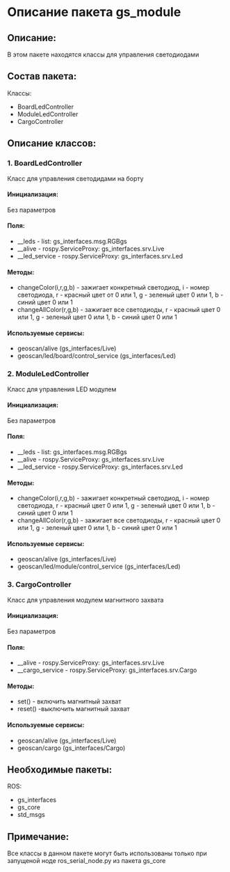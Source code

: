 # Описание пакета gs_module

## Описание:
В этом пакете находятся классы для управления светодиодами

## Состав пакета:
Классы:
* BoardLedController
* ModuleLedController
* CargoController

## Описание классов:

### 1. BoardLedController
Класс для управления светодидами на борту

#### Инициализация:
Без параметров

#### Поля:
* __leds - list: gs_interfaces.msg.RGBgs
* __alive - rospy.ServiceProxy: gs_interfaces.srv.Live
* __led_service - rospy.ServiceProxy: gs_interfaces.srv.Led

#### Методы:
* changeColor(i,r,g,b) - зажигает конкретный светодиод, i - номер светодиода, r - красный цвет от 0 или 1, g - зеленый цвет 0 или 1, b - синий цвет 0 или 1
* changeAllColor(r,g,b) - зажигает все светодиоды,  r - красный цвет 0 или 1, g - зеленый цвет 0 или 1, b - синий цвет 0 или 1

#### Используемые сервисы:
* geoscan/alive (gs_interfaces/Live)
* geoscan/led/board/control_service (gs_interfaces/Led)

### 2. ModuleLedController
Класс для управления LED модулем

#### Инициализация:
Без параметров

#### Поля:
* __leds - list: gs_interfaces.msg.RGBgs
* __alive - rospy.ServiceProxy: gs_interfaces.srv.Live
* __led_service - rospy.ServiceProxy: gs_interfaces.srv.Led

#### Методы:
* changeColor(i,r,g,b) - зажигает конкретный светодиод, i - номер светодиода, r - красный цвет 0 или 1, g - зеленый цвет 0 или 1, b - синий цвет 0 или 1
* changeAllColor(r,g,b) - зажигает все светодиоды,  r - красный цвет 0 или 1, g - зеленый цвет 0 или 1, b - синий цвет 0 или 1

#### Используемые сервисы:
* geoscan/alive (gs_interfaces/Live)
* geoscan/led/module/control_service (gs_interfaces/Led)

### 3. CargoController
Класс для управления модулем магнитного захвата

#### Инициализация:
Без параметров

#### Поля:
* __alive - rospy.ServiceProxy: gs_interfaces.srv.Live
* __cargo_service - rospy.ServiceProxy: gs_interfaces.srv.Cargo

#### Методы:
* set() - включить магнитный захват
* reset() -выключить магнитный захват

#### Используемые сервисы:
* geoscan/alive (gs_interfaces/Live)
* geoscan/cargo (gs_interfaces/Cargo)

## Необходимые пакеты:
ROS:
* gs_interfaces
* gs_core
* std_msgs

## Примечание:
Все классы в данном пакете могут быть использованы только при запущеной ноде ros_serial_node.py из пакета gs_core